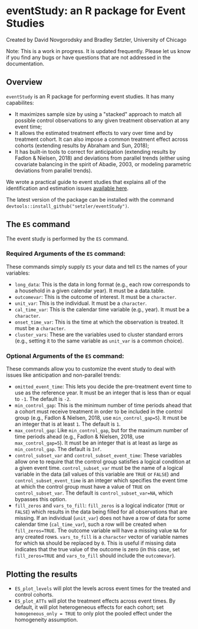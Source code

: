 eventStudy: an R package for Event Studies
================

Created by David Novgorodsky and Bradley Setzler, University of Chicago

Note: This is a work in progress. It is updated frequently. Please let us know if you find any bugs or have questions that are not addressed in the documentation.

Overview
--------

`eventStudy` is an R package for performing event studies. It has many capabilites:

-   It maximizes sample size by using a "stacked" approach to match all possible control observations to any given treatment observation at any event time;
-   It allows the estimated treatment effects to vary over time and by treatment cohort. It can also impose a common treatment effect across cohorts (extending results by Abraham and Sun, 2018);
-   It has built-in tools to correct for anticipation (extending results by Fadlon & Nielsen, 2018) and deviations from parallel trends (either using covariate balancing in the spirit of Abadie, 2003, or modeling parametric deviations from parallel trends).

We wrote a practical guide to event studies that explains all of the identification and estimation issues [available here](https://github.com/setzler/eventStudy/blob/master/guide/event_study_guide.pdf).

The latest version of the package can be installed with the command `devtools::install_github("setzler/eventStudy")`.

The `ES` command
----------------

The event study is performed by the `ES` command.

### Required Arguments of the `ES` command:

These commands simply supply `ES` your data and tell `ES` the names of your variables:

-   `long_data`: This is the data in long format (e.g., each row corresponds to a household in a given calendar year). It must be a data.table.
-   `outcomevar`: This is the outcome of interest. It must be a `character`.
-   `unit_var`: This is the individual. It must be a `character`.
-   `cal_time_var`: This is the calendar time variable (e.g., year). It must be a `character`.
-   `onset_time_var`: This is the time at which the observation is treated. It must be a `character`.
-   `cluster_vars`: These are the variables used to cluster standard errors (e.g., setting it to the same variable as `unit_var` is a common choice).

### Optional Arguments of the `ES` command:

These commands allow you to customize the event study to deal with issues like anticipation and non-parallel trends:

-   `omitted_event_time`: This lets you decide the pre-treatment event time to use as the reference year. It must be an integer that is less than or equal to `-1`. The default is `-2`.
-   `min_control_gap`: This is the minimum number of time periods ahead that a cohort must receive treatment in order to be included in the control group (e.g., Fadlon & Nielsen, 2018, use `min_control_gap=5`). It must be an integer that is at least `1`. The default is `1`.
-   `max_control_gap`: Like `min_control_gap`, but for the maximum number of time periods ahead (e.g., Fadlon & Nielsen, 2018, use `max_control_gap=5`). It must be an integer that is at least as large as `min_control_gap`. The default is `Inf`.
-   `control_subset_var` and `control_subset_event_time`: These variables allow one to require that the control group satisfies a logical condition at a given event time. `control_subset_var` must be the name of a logical variable in the data (all values of this variable are `TRUE` or `FALSE`) and `control_subset_event_time` is an integer which specifies the event time at which the control group must have a value of `TRUE` on `control_subset_var`. The default is `control_subset_var=NA`, which bypasses this option.
-   `fill_zeros` and `vars_to_fill`: `fill_zeros` is a logical indicator (`TRUE` or `FALSE`) which results in the data being filled for all observations that are missing. If an individual (`unit_var`) does not have a row of data for some calendar time (`cal_time_var`), such a row will be created when `fill_zeros=TRUE`. The outcome variable will have a missing value `NA` for any created rows. `vars_to_fill` is a `character` vector of variable names for which `NA` should be replaced by `0`. This is useful if missing data indicates that the true value of the outcome is zero (in this case, set `fill_zeros=TRUE` and `vars_to_fill` should include the `outcomevar`).

Plotting the results
--------------------

-   `ES_plot_levels` will plot the levels across event times for the treated and control cohorts.
-   `ES_plot_ATTs` will plot the treatment effects across event times. By default, it will plot heterogeneous effects for each cohort; set `homogeneous_only = TRUE` to only plot the pooled effect under the homogeneity assumption.
